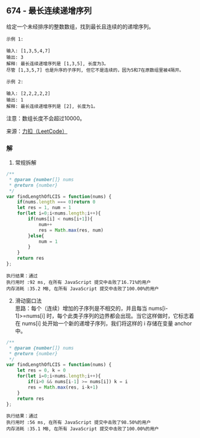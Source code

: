## 674 - 最长连续递增序列
给定一个未经排序的整数数组，找到最长且连续的的递增序列。
```
示例 1:

输入: [1,3,5,4,7]
输出: 3
解释: 最长连续递增序列是 [1,3,5], 长度为3。
尽管 [1,3,5,7] 也是升序的子序列, 但它不是连续的，因为5和7在原数组里被4隔开。 
```
```
示例 2:

输入: [2,2,2,2,2]
输出: 1
解释: 最长连续递增序列是 [2], 长度为1。
```

注意：数组长度不会超过10000。

来源：[力扣（LeetCode）](https://leetcode-cn.com/problems/longest-continuous-increasing-subsequence)

### 解
1. 常规拆解
```js
/**
 * @param {number[]} nums
 * @return {number}
 */
var findLengthOfLCIS = function(nums) {
    if(nums.length === 0)return 0
    let res = 1, num = 1
    for(let i=0;i<nums.length;i++){
        if(nums[i] < nums[i+1]){
            num++
            res = Math.max(res, num)
        }else{
            num = 1
        }
    }
    return res
};
```
```
执行结果：通过
执行用时 :92 ms, 在所有 JavaScript 提交中击败了16.71%的用户
内存消耗 :35.2 MB, 在所有 JavaScript 提交中击败了100.00%的用户
```

2.  滑动窗口法  
思路：每个（连续）增加的子序列是不相交的，并且每当 nums[i-1]>=nums[i] 时，每个此类子序列的边界都会出现。当它这样做时，它标志着在 nums[i] 处开始一个新的递增子序列，我们将这样的 i 存储在变量 anchor 中。
```js
/**
 * @param {number[]} nums
 * @return {number}
 */
var findLengthOfLCIS = function(nums) {
    let res = 0, k = 0
    for(let i=0;i<nums.length;i++){
        if(i>0 && nums[i-1] >= nums[i]) k = i
        res = Math.max(res, i-k+1)
    }
    return res
};
```
```
执行结果：通过
执行用时 :56 ms, 在所有 JavaScript 提交中击败了98.50%的用户
内存消耗 :35.1 MB, 在所有 JavaScript 提交中击败了100.00%的用户
```